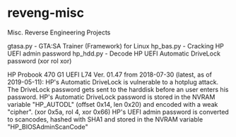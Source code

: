 # reveng-misc
Misc. Reverse Engineering Projects

gtasa.py - GTA:SA Trainer (Framework) for Linux
hp_bas.py - Cracking HP UEFI admin password
hp_hdd.py - Decode HP UEFI Automatic DriveLock password (xor rol xor)

HP Probook 470 G1 UEFI L74 Ver. 01.47 from 2018-07-30 (latest, as of 2019-05-11):
HP's Automatic DriveLock is vulnerable to a hotplug attack. The DriveLock password gets sent to the harddisk before an user enters his password.
HP's Automatic DriveLock password is stored in the NVRAM variable "HP_AUTODL" (offset 0x14, len 0x20) and encoded with a weak "cipher". (xor 0x5a, rol 4, xor 0x66)
HP's UEFI admin password is converted to scancodes, hashed with SHA1 and stored in the NVRAM variable "HP_BIOSAdminScanCode"

